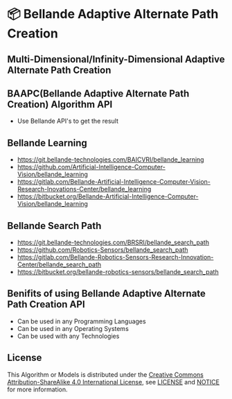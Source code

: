 # 📦 Bellande Adaptive Alternate Path Creation
## Multi-Dimensional/Infinity-Dimensional Adaptive Alternate Path Creation
## BAAPC(Bellande Adaptive Alternate Path Creation) Algorithm API
- Use Bellande API's to get the result

## Bellande Learning
- https://git.bellande-technologies.com/BAICVRI/bellande_learning
- https://github.com/Artificial-Intelligence-Computer-Vision/bellande_learning
- https://gitlab.com/Bellande-Artificial-Intelligence-Computer-Vision-Research-Inovations-Center/bellande_learning
- https://bitbucket.org/Bellande-Artificial-Intelligence-Computer-Vision/bellande_learning

## Bellande Search Path
- https://git.bellande-technologies.com/BRSRI/bellande_search_path
- https://github.com/Robotics-Sensors/bellande_search_path
- https://gitlab.com/Bellande-Robotics-Sensors-Research-Innovation-Center/bellande_search_path
- https://bitbucket.org/bellande-robotics-sensors/bellande_search_path

## Benifits of using Bellande Adaptive Alternate Path Creation API
- Can be used in any Programming Languages
- Can be used in any Operating Systems
- Can be used with any Technologies

## License
This Algorithm or Models is distributed under the [Creative Commons Attribution-ShareAlike 4.0 International License](http://creativecommons.org/licenses/by-sa/4.0/), see [LICENSE](https://github.com/RonaldsonBellande/bellande_adaptive_alternate_path_creation/blob/main/LICENSE) and [NOTICE](https://github.com/RonaldsonBellande/bellande_adaptive_alternate_path_creation/blob/main/LICENSE) for more information.
